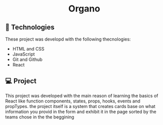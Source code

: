 <h1 style="text-align: center">Organo</h1>

## 🚀 Technologies

These project was developd with the following thecnologies:

- HTML and CSS
- JavaScript
- Git and Github
- React

## 💻 Project

This project was developed with the main reason of learning the basics of React like function components, states, props, hooks, events and propTypes. the project itself is a system that creates cards base on what information you provid in the form and exhibit it in the page sorted by the teams chose in the the beggining
